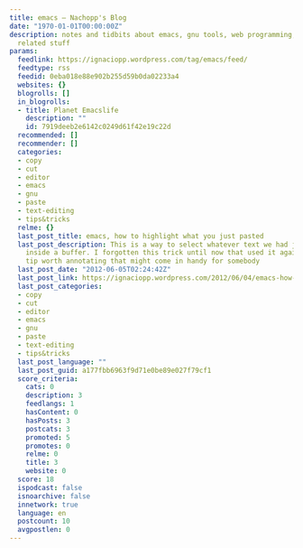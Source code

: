 ```yaml
---
title: emacs – Nachopp's Blog
date: "1970-01-01T00:00:00Z"
description: notes and tidbits about emacs, gnu tools, web programming, and sysadmin
  related stuff
params:
  feedlink: https://ignaciopp.wordpress.com/tag/emacs/feed/
  feedtype: rss
  feedid: 0eba018e88e902b255d59b0da02233a4
  websites: {}
  blogrolls: []
  in_blogrolls:
  - title: Planet Emacslife
    description: ""
    id: 7919deeb2e6142c0249d61f42e19c22d
  recommended: []
  recommender: []
  categories:
  - copy
  - cut
  - editor
  - emacs
  - gnu
  - paste
  - text-editing
  - tips&tricks
  relme: {}
  last_post_title: emacs, how to highlight what you just pasted
  last_post_description: This is a way to select whatever text we had just inserted
    inside a buffer. I forgotten this trick until now that used it again. A small
    tip worth annotating that might come in handy for somebody
  last_post_date: "2012-06-05T02:24:42Z"
  last_post_link: https://ignaciopp.wordpress.com/2012/06/04/emacs-how-to-highlight-what-you-just-pasted/
  last_post_categories:
  - copy
  - cut
  - editor
  - emacs
  - gnu
  - paste
  - text-editing
  - tips&tricks
  last_post_language: ""
  last_post_guid: a177fbb6963f9d71e0be89e027f79cf1
  score_criteria:
    cats: 0
    description: 3
    feedlangs: 1
    hasContent: 0
    hasPosts: 3
    postcats: 3
    promoted: 5
    promotes: 0
    relme: 0
    title: 3
    website: 0
  score: 18
  ispodcast: false
  isnoarchive: false
  innetwork: true
  language: en
  postcount: 10
  avgpostlen: 0
---
```

